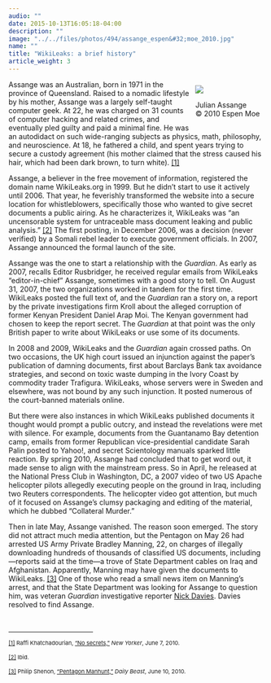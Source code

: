 ```yaml
---
audio: ""
date: 2015-10-13T16:05:18-04:00
description: ""
image: "../../files/photos/494/assange_espen&#32;moe_2010.jpg"
name: ""
title: "WikiLeaks: a brief history"
article_weight: 3
---
```

<div style="float:right;padding:10px">
	<img src="../../files/photos/494/assange_espen&#32;moe_2010.jpg" /><br />
	<p class="caption">
		Julian Assange<br />
		&copy; 2010 Espen Moe</p>
</div>

<p>
	Assange was an Australian, born in 1971 in the province of Queensland. 
	Raised to a nomadic lifestyle by his mother, Assange was a largely self-taught 
	computer geek. At 22, he was charged on 31 counts of computer hacking and 
	related crimes, and eventually pled guilty and paid a minimal fine. He was 
	an autodidact on such wide-ranging subjects as physics, math, philosophy, 
	and neuroscience. At 18, he fathered a child, and spent years trying to 
	secure a custody agreement (his mother claimed that the stress caused his hair, 
	which had been dark brown, to turn white).
	<a href="#_ftn1" name="_ftnref1" title="">[1]</a>
</p>

<p>
	Assange, a believer in the free movement of information, registered the 
	domain name WikiLeaks.org in 1999. But he didn&rsquo;t start to use it 
	actively until 2006. That year, he feverishly transformed the website 
	into a secure location for whistleblowers, specifically those who wanted 
	to give secret documents a public airing. As he characterizes it, WikiLeaks 
	was &ldquo;an uncensorable system for untraceable mass document leaking and 
	public analysis.&rdquo;
	<a href="case_id_70_id_627.html#_ftn2" name="_ftnref2" title="">[2]</a> 
	The first posting, in December 2006, was a decision (never verified) by a 
	Somali rebel leader to execute government officials. In 2007, Assange 
	announced the formal launch of the site.
</p>

<p>
	Assange was the one to start a relationship with the <em>Guardian</em>. 
	As early as 2007, recalls Editor Rusbridger, he received regular emails 
	from WikiLeaks &ldquo;editor-in-chief&rdquo; Assange, sometimes with 
	a good story to tell. On August 31, 2007, the two organizations worked 
	in tandem for the first time. WikiLeaks posted the full text of, and the 
	<em>Guardian</em> ran a story on, a report by the private investigations 
	firm Kroll about the alleged corruption of former Kenyan President Daniel Arap Moi. 
	The Kenyan government had chosen to keep the report secret. The <em>Guardian</em> 
	at that point was the only British paper to write about WikiLeaks or use some of 
	its documents.
</p>

<p>
	In 2008 and 2009, WikiLeaks and the <em>Guardian</em> again crossed paths. On 
	two occasions, the UK high court issued an injunction against the paper&rsquo;s 
	publication of damning documents, first about Barclays Bank tax avoidance strategies, 
	and second on toxic waste dumping in the Ivory Coast by commodity trader 
	Trafigura. WikiLeaks, whose servers were in Sweden and elsewhere, was not 
	bound by any such injunction. It posted numerous of the court-banned materials online.
</p>

<p>
	But there were also instances in which WikiLeaks published documents it thought would 
	prompt a public outcry, and instead the revelations were met with silence. For example, 
	documents from the Guantanamo Bay detention camp, emails from former Republican vice-presidential 
	candidate Sarah Palin posted to Yahoo!, and secret Scientology manuals sparked little reaction. 
	By spring 2010, Assange had concluded that to get word out, it made sense to align with the 
	mainstream press. So in April, he released at the National Press Club in Washington, DC, a 
	2007 video of two US Apache helicopter pilots allegedly executing people on the ground 
	in Iraq, including two Reuters correspondents. The helicopter video got attention, but 
	much of it focused on Assange&rsquo;s clumsy packaging and editing of the material, 
	which he dubbed &ldquo;Collateral Murder.&rdquo;&nbsp;
</p>

<p>
	Then in late May, Assange vanished. The reason soon emerged. The story did not 
	attract much media attention, but the Pentagon on May 26 had arrested US Army 
	Private Bradley Manning, 22, on charges of illegally downloading hundreds of 
	thousands of classified US documents, including&mdash;reports said at the time&mdash;a 
	trove of State Department cables on Iraq and Afghanistan. Apparently, Manning may 
	have given the documents to WikiLeaks.
	<a href="#_ftn3" name="_ftnref3" title="">[3]</a> 
	One of those who read a small news item on Manning&rsquo;s arrest, and that the 
	State Department was looking for Assange to question him, was veteran <em>Guardian</em> 
	investigative reporter 
	<a href="biographies/nick-davies/">Nick Davies</a>. Davies resolved to find Assange.
</p>

<div>
	<br clear="all" />
	<hr align="left" size="1" width="33%" />
	<div id="ftn1">
		<p>
			<span style="font-size: 11px;">
			<a href="#_ftnref1" name="_ftn1" title="">[1]</a> 
			Raffi Khatchadourian, 
			<a class="extlink" href="http://www.newyorker.com/reporting/2010/06/07/100607fa_fact_khatchadourian" target="_blank">&ldquo;No secrets,&rdquo;</a> 
			<em>New Yorker</em>, June 7, 2010.
			</span>
		</p>
	</div>
	<div id="ftn2">
		<p>
			<span style="font-size: 11px;">
			<a href="#_ftnref2" name="_ftn2" title="">[2]</a> 
			Ibid.
			</span>
		</p>
	</div>
	<div id="ftn3">
		<p>
			<span style="font-size: 11px;"><a href="#_ftnref3" name="_ftn3" title="">[3]</a> 
			Philip Shenon, 
			<a class="extlink" href="http://www.thedailybeast.com/blogs-and-stories/2010-06-10/wikileaks-founder-julian-assange-hunted-by-pentagon-over-massive-leak/#" target="_blank">
			&ldquo;Pentagon Manhunt,&rdquo;</a> <em>Daily Beast</em>, June 10, 2010.
			</span>
		</p>
	</div>
</div>
</div>